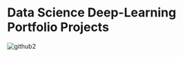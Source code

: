 # Data Science Deep-Learning Portfolio Projects

![github2](https://user-images.githubusercontent.com/63142764/191810241-5d09ae94-3e76-45a2-bc2f-21f60f533539.png)
